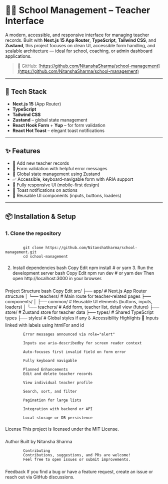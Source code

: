 # 👩‍🏫 School Management – Teacher Interface

A modern, accessible, and responsive interface for managing teacher records. Built with **Next.js 15 App Router**, **TypeScript**, **Tailwind CSS**, and **Zustand**, this project focuses on clean UI, accessible form handling, and scalable architecture — ideal for school, coaching, or admin dashboard applications.

> 📍 GitHub: [https://github.com/NitanshaSharma/school-management](https://github.com/NitanshaSharma/school-management)

---

## 🚀 Tech Stack

- **Next.js 15** (App Router)
- **TypeScript**
- **Tailwind CSS**
- **Zustand** – global state management
- **React Hook Form** + **Yup** – for form validation
- **React Hot Toast** – elegant toast notifications

---

## ✨ Features

- 🧾 Add new teacher records
- 🔐 Form validation with helpful error messages
- 🔄 Global state management using Zustand
- ✅ Accessible, keyboard-navigable form with ARIA support
- 📱 Fully responsive UI (mobile-first design)
- 🔔 Toast notifications on actions
- 🧱 Reusable UI components (inputs, buttons, loaders)

---

## 📦 Installation & Setup

### 1. Clone the repository

##
            git clone https://github.com/NitanshaSharma/school-management.git
            cd school-management
####       
2. Install dependencies
            bash
            Copy
            Edit
            npm install
            # or
            yarn
            3. Run the development server
            bash
            Copy
            Edit
            npm run dev
            # or
            yarn dev
            Then open http://localhost:3000 in your browser.

#####
Project Structure
            bash
            Copy
            Edit
            src/
            ├── app/                        # Next.js App Router structure
            │   └── teachers/              # Main route for teacher-related pages
            ├── components/
            │   ├── common/                # Reusable UI elements (buttons, inputs, loaders)
            │   └── teachers/              # Add form, teacher list, detail view (future)
            ├── store/                     # Zustand store for teacher data
            ├── types/                     # Shared TypeScript types
            ├── styles/                    # Global styles if any
            ♿ Accessibility Highlights
            🔗 Inputs linked with labels using htmlFor and id

            Error messages announced via role="alert"

            Inputs use aria-describedby for screen reader context

            Auto-focuses first invalid field on form error

            Fully keyboard navigable

            Planned Enhancements
            Edit and delete teacher records

            View individual teacher profile

            Search, sort, and filter

            Pagination for large lists

            Integration with backend or API

            Local storage or DB persistence


####
License
            This project is licensed under the MIT License.

###
Author
            Built  by Nitansha Sharma

            Contributing
            Contributions, suggestions, and PRs are welcome!
            Feel free to open issues or submit improvements.
###
Feedback
            If you find a bug or have a feature request, create an issue or reach out via GitHub discussions.